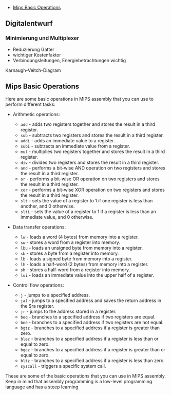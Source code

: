 <!--toc:start-->
- [Mips Basic Operations](#mips-basic-operations)
<!--toc:end-->

## Digitalentwurf

### Minimierung und Multiplexer
- Reduzierung Gatter
- wichtiger Kostenfaktor
- Verbindungsleitungen, Energiebetrachtungen wichtig

Karnaugh-Veitch-Diagram



## Mips Basic Operations

Here are some basic operations in MIPS assembly that you can use to perform
different tasks:

- Arithmetic operations: 
    - `add` - adds two registers together and stores the result in a third
      register.
    - `sub` - subtracts two registers and stores the result in a third
      register.
    - `addi` - adds an immediate value to a register.
    - `subi` - subtracts an immediate value from a register.
    - `mul` - multiplies two registers together and stores the result in a
      third register.
    - `div` - divides two registers and stores the result in a third register.
    - `and` - performs a bit-wise AND operation on two registers and stores the
      result in a third register.
    - `or` - performs a bit-wise OR operation on two registers and stores the
      result in a third register.
    - `xor` - performs a bit-wise XOR operation on two registers and stores the
      result in a third register.
    - `slt` - sets the value of a register to 1 if one register is less than
      another, and 0 otherwise.
    - `slti` - sets the value of a register to 1 if a register is less than an
      immediate value, and 0 otherwise.

- Data transfer operations:
    - `lw` - loads a word (4 bytes) from memory into a register.
    - `sw` - stores a word from a register into memory.
    - `lbu` - loads an unsigned byte from memory into a register.
    - `sb` - stores a byte from a register into memory.
    - `lb` - loads a signed byte from memory into a register.
    - `lh` - loads a half-word (2 bytes) from memory into a register.
    - `sh` - stores a half-word from a register into memory.
    - `lui` - loads an immediate value into the upper half of a register.

- Control flow operations:
    - `j` - jumps to a specified address.
    - `jal` - jumps to a specified address and saves the return address in the
      $ra register.
    - `jr` - jumps to the address stored in a register.
    - `beq` - branches to a specified address if two registers are equal.
    - `bne` - branches to a specified address if two registers are not equal.
    - `bgtz` - branches to a specified address if a register is greater than
      zero.
    - `blez` - branches to a specified address if a register is less than or
      equal to zero.
    - `bgez` - branches to a specified address if a register is greater than or
      equal to zero.
    - `bltz` - branches to a specified address if a register is less than zero.
    - `syscall` - triggers a specific system call.

These are some of the basic operations that you can use in MIPS assembly. Keep
in mind that assembly programming is a low-level programming language and has a
steep learning

